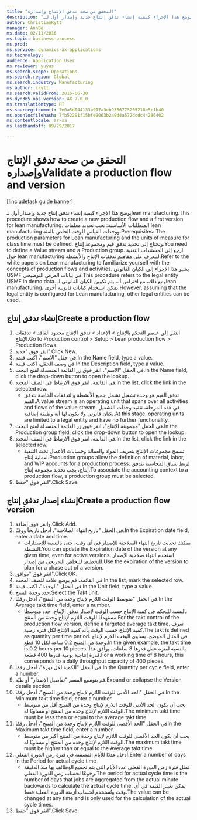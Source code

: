 ```yaml
--- 
title: "التحقق من صحة تدفق الإنتاج وإصداره"
description: "يوضح هذا الإجراء كيفية إنشاء تدفق إنتاج جديد وإصدار أول لـlean manufacturing."
author: ChristianRytt
manager: AnnBe
ms.date: 02/11/2016
ms.topic: business-process
ms.prod: 
ms.service: dynamics-ax-applications
ms.technology: 
audience: Application User
ms.reviewer: yuyus
ms.search.scope: Operations
ms.search.region: Global
ms.search.industry: Manufacturing
ms.author: crytt
ms.search.validFrom: 2016-06-30
ms.dyn365.ops.version: AX 7.0.0
ms.translationtype: HT
ms.sourcegitcommit: 7e0a5d044133b917a3eb9386773205218e5c1b40
ms.openlocfilehash: 7fb52291f15bfe9063b2a9d4a572dcdc44286402
ms.contentlocale: ar-sa
ms.lasthandoff: 09/29/2017

---
```

# <a name="validate-a-production-flow-and-version"></a><span data-ttu-id="44952-103">التحقق من صحة تدفق الإنتاج وإصداره</span><span class="sxs-lookup"><span data-stu-id="44952-103">Validate a production flow and version</span></span>

[!include[task guide banner](../../includes/task-guide-banner.md)]

<span data-ttu-id="44952-104">يوضح هذا الإجراء كيفية إنشاء تدفق إنتاج جديد وإصدار أول لـlean manufacturing.</span><span class="sxs-lookup"><span data-stu-id="44952-104">This procedure shows how to create a new production flow and a first version for lean manufacturing.</span></span> <span data-ttu-id="44952-105">المتطلبات الأساسية: يجب تحديد معلمات lean manufacturing ووحدات القياس للوقت الخاص بالفئة.</span><span class="sxs-lookup"><span data-stu-id="44952-105">Prerequisites: The production parameters for Lean manufacturing and the units of measure for class time must be defined.</span></span> <span data-ttu-id="44952-106">وتحتاج إلى تحديد تدفق قيم ومجموعة إنتاج.</span><span class="sxs-lookup"><span data-stu-id="44952-106">You need to define a Value stream and a Production group.</span></span> <span data-ttu-id="44952-107">ارجع إلى المستندات التقنية حول lean manufacturing للتعرف على مفاهيم تدفقات الإنتاج والأنشطة.</span><span class="sxs-lookup"><span data-stu-id="44952-107">Refer to the white papers on Lean manufacturing to familiarize yourself with the concepts of production flows and activities.</span></span> <span data-ttu-id="44952-108">يشير هذا الإجراء إلى الكيان القانوني USMF في بيانات العرض التوضيحي.</span><span class="sxs-lookup"><span data-stu-id="44952-108">This procedure refers to the legal entity USMF in demo data.</span></span> <span data-ttu-id="44952-109">ومع ذلك، مع افتراض أنه يتم تكوين الكيان القانوني لـlean manufacturing، يمكن استخدام كيانات قانونية أخرى.</span><span class="sxs-lookup"><span data-stu-id="44952-109">However, assuming that the legal entity is configured for Lean manufacturing, other legal entities can be used.</span></span>


## <a name="create-a-production-flow"></a><span data-ttu-id="44952-110">إنشاء تدفق إنتاج</span><span class="sxs-lookup"><span data-stu-id="44952-110">Create a production flow</span></span>
1. <span data-ttu-id="44952-111">انتقل إلى عنصر التحكم بالإنتاج > الإعداد > تدفق الإنتاج محدود الفاقد > تدفقات الإنتاج.</span><span class="sxs-lookup"><span data-stu-id="44952-111">Go to Production control > Setup > Lean production flow > Production flows.</span></span>
2. <span data-ttu-id="44952-112">انقر فوق "جديد".</span><span class="sxs-lookup"><span data-stu-id="44952-112">Click New.</span></span>
3. <span data-ttu-id="44952-113">في حقل "الاسم"، اكتب قيمة.</span><span class="sxs-lookup"><span data-stu-id="44952-113">In the Name field, type a value.</span></span>
4. <span data-ttu-id="44952-114">في وصف الحقل، اكتب قيمة.</span><span class="sxs-lookup"><span data-stu-id="44952-114">In the Description field, type a value.</span></span>
5. <span data-ttu-id="44952-115">في الحقل "الاسم"، انقر فوق زر القائمة المنسدلة لفتح البحث.</span><span class="sxs-lookup"><span data-stu-id="44952-115">In the Name field, click the drop-down button to open the lookup.</span></span>
6. <span data-ttu-id="44952-116">في القائمة، انقر فوق الارتباط في الصف المحدد.</span><span class="sxs-lookup"><span data-stu-id="44952-116">In the list, click the link in the selected row.</span></span>
    * <span data-ttu-id="44952-117">تدفق القيم هو وحدة تشغيل تشمل جميع الأنشطة والتدفقات الخاصة بتدفق القيم.</span><span class="sxs-lookup"><span data-stu-id="44952-117">A value stream is an operating unit that spans over all activities and flows of the value stream.</span></span>   <span data-ttu-id="44952-118">في هذه المرحلة، تتقيد وحدات التشغيل بكيان قانوني ولا يكون لها أية وظيفة إضافية.</span><span class="sxs-lookup"><span data-stu-id="44952-118">At this stage, operating units are limited to a legal entity and have no further functionality.</span></span>  
7. <span data-ttu-id="44952-119">في الحقل "مجموعة الإنتاج"، انقر فوق زر القائمة المنسدلة لفتح البحث.</span><span class="sxs-lookup"><span data-stu-id="44952-119">In the Production group field, click the drop-down button to open the lookup.</span></span>
8. <span data-ttu-id="44952-120">في القائمة، انقر فوق الارتباط في الصف المحدد.</span><span class="sxs-lookup"><span data-stu-id="44952-120">In the list, click the link in the selected row.</span></span>
    * <span data-ttu-id="44952-121">تسمح مجموعات الإنتاج بتعريف المواد والعمالة وحسابات الأعمال تحت التنفيذ لعملية إنتاج.</span><span class="sxs-lookup"><span data-stu-id="44952-121">Production groups allow the definition of material, labor, and WIP accounts for a production process.</span></span> <span data-ttu-id="44952-122">لربط سياق المحاسبة بتدفق إنتاج، يجب تحديد مجموعة إنتاج.</span><span class="sxs-lookup"><span data-stu-id="44952-122">To associate the accounting context to a production flow, a production group must be selected.</span></span>  
9. <span data-ttu-id="44952-123">انقر فوق "حفظ".</span><span class="sxs-lookup"><span data-stu-id="44952-123">Click Save.</span></span>

## <a name="create-a-production-flow-version"></a><span data-ttu-id="44952-124">إنشاء إصدار تدفق إنتاج</span><span class="sxs-lookup"><span data-stu-id="44952-124">Create a production flow version</span></span>
1. <span data-ttu-id="44952-125">وانقر فوق إضافة.</span><span class="sxs-lookup"><span data-stu-id="44952-125">Click Add.</span></span>
2. <span data-ttu-id="44952-126">في الحقل "تاريخ انتهاء الصلاحية"، أدخل تاريخاً ووقتًا.</span><span class="sxs-lookup"><span data-stu-id="44952-126">In the Expiration date field, enter a date and time.</span></span>
    * <span data-ttu-id="44952-127">يمكنك تحديث تاريخ انتهاء الصلاحية للإصدار في أي وقت، حتى بالنسبة للإصدارات النشطة.</span><span class="sxs-lookup"><span data-stu-id="44952-127">You can update the Expiration date of the version at any given time, even for active versions.</span></span> <span data-ttu-id="44952-128">استخدم انتهاء صلاحية الإصدار للتخطيط للتخلص التدريجي من إصدار.</span><span class="sxs-lookup"><span data-stu-id="44952-128">Use the expiration of the version to plan for a phase out of a version.</span></span>  
3. <span data-ttu-id="44952-129">انقر فوق "موافق".</span><span class="sxs-lookup"><span data-stu-id="44952-129">Click OK.</span></span>
4. <span data-ttu-id="44952-130">في القائمة، قم بوضع علامة للصف المحدد.</span><span class="sxs-lookup"><span data-stu-id="44952-130">In the list, mark the selected row.</span></span>
5. <span data-ttu-id="44952-131">في الحقل "الوحدة"، اكتب قيمة.</span><span class="sxs-lookup"><span data-stu-id="44952-131">In the Unit field, type a value.</span></span>
6. <span data-ttu-id="44952-132">حدد وحدة المنتج.</span><span class="sxs-lookup"><span data-stu-id="44952-132">Select the Takt unit.</span></span>
7. <span data-ttu-id="44952-133">في الحقل "متوسط الوقت اللازم لإنتاج وحدة من المنتج"، أدخل رقمًا.</span><span class="sxs-lookup"><span data-stu-id="44952-133">In the Average takt time field, enter a number.</span></span>
    * <span data-ttu-id="44952-134">بالنسبة للتحكم في كمية الإنتاج حسب الوقت لإصدار تدفق الإنتاج، حدد متوسطًا مستهدفًا للوقت اللازم لإنتاج وحدة من المنتج.</span><span class="sxs-lookup"><span data-stu-id="44952-134">For the takt control of the production flow version, define a targeted average takt time.</span></span>   <span data-ttu-id="44952-135">تعرف كمية الإنتاج حسب الوقت بأنه كمية الإنتاج لكل فترة زمنية.</span><span class="sxs-lookup"><span data-stu-id="44952-135">The takt is defined as quantity  per time period.</span></span>  <span data-ttu-id="44952-136">في المثال الموضح، يساوي الوقت اللازم لإنتاج وحدة من المنتج 0.2 ساعة لكل 10 قطع.</span><span class="sxs-lookup"><span data-stu-id="44952-136">In the given example, the takt time is 0.2 hours per 10 pieces.</span></span> <span data-ttu-id="44952-137">بالنسبة لفترة عمل قدرها 8 ساعات، يوافق هذا قدرة إنتاجية يومية قدرها 400 قطعة.</span><span class="sxs-lookup"><span data-stu-id="44952-137">For a working time of 8 hours, this corresponds to a daily throughput capacity of 400 pieces.</span></span>  
8. <span data-ttu-id="44952-138">في الحقل "الكمية لكل دورة"، أدخل رقمًا.</span><span class="sxs-lookup"><span data-stu-id="44952-138">In the Quantity per cycle field, enter a number.</span></span>
9. <span data-ttu-id="44952-139">قم بتوسيع القسم "تفاصيل الإصدار" أو طيّه.</span><span class="sxs-lookup"><span data-stu-id="44952-139">Expand or collapse the Version details section.</span></span>
10. <span data-ttu-id="44952-140">في الحقل "الحد الأدنى للوقت اللازم لإنتاج وحدة من المنتج"، أدخل رقمًا.</span><span class="sxs-lookup"><span data-stu-id="44952-140">In the Minimum takt time field, enter a number.</span></span>
    * <span data-ttu-id="44952-141">يجب أن يكون الحد الأدنى للوقت اللازم لإنتاج وحدة من المنتج أقل من متوسط الوقت اللازم لإنتاج وحدة من المنتج أو مساويًا له.</span><span class="sxs-lookup"><span data-stu-id="44952-141">The minimum takt time must be less than or equal to the average takt time.</span></span>  
11. <span data-ttu-id="44952-142">في الحقل "الحد الأقصى للوقت اللازم لإنتاج وحدة من المنتج"، أدخل رقمًا</span><span class="sxs-lookup"><span data-stu-id="44952-142">In the Maximum takt time field, enter a number.</span></span>
    * <span data-ttu-id="44952-143">يجب أن يكون الحد الأقصى للوقت اللازم لإنتاج وحدة من المنتج أكبر من متوسط الوقت اللازم لإنتاج وحدة من المنتج أو مساويًا له.</span><span class="sxs-lookup"><span data-stu-id="44952-143">The maximum takt time must be higher than or equal to the Average takt time.</span></span>  
12. <span data-ttu-id="44952-144">أدخل عددًا للأيام المضمنة في فترة زمن الدورة الفعلي.</span><span class="sxs-lookup"><span data-stu-id="44952-144">Enter a number of days in the Period for actual cycle time</span></span>
    * <span data-ttu-id="44952-145">تمثل فترة زمن الدورة الفعلي عدد الأيام التي يتم تجميع الوظائف بها منذ الدقيقة رجوعًا لحساب زمن الدورة الفعلي.</span><span class="sxs-lookup"><span data-stu-id="44952-145">The period for actual cycle time is the number of days that jobs are aggregated from the actual minute backwards to calculate the actual cycle time.</span></span> <span data-ttu-id="44952-146">يمكن تغيير القيمة في أي وقت وتُستخدم لحساب أزمنة الدورة الفعلية فقط.</span><span class="sxs-lookup"><span data-stu-id="44952-146">The value can be changed at any time and is only used for the calculation of the actual cycle times.</span></span>  
13. <span data-ttu-id="44952-147">انقر فوق "حفظ".</span><span class="sxs-lookup"><span data-stu-id="44952-147">Click Save.</span></span>


